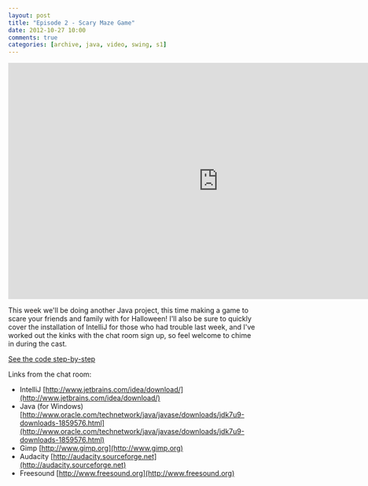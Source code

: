 ```yaml
---
layout: post
title: "Episode 2 - Scary Maze Game"
date: 2012-10-27 10:00
comments: true
categories: [archive, java, video, swing, s1]
---
```


<iframe width="853" height="480" src="http://www.youtube.com/embed/kCgnqCs1gMg?vq=hd720" frameborder="0" allowfullscreen></iframe>

This week we'll be doing another Java project, this time making a game to scare your friends and family with for Halloween! I'll also be sure to quickly cover the installation of IntelliJ for those who had trouble last week, and I've worked out the kinks with the chat room sign up, so feel welcome to chime in during the cast.

<a href="https://github.com/buildsomethingawesome/121027-scary-maze/commits/master">See the code step-by-step</a>

Links from the chat room:

* IntelliJ  [http://www.jetbrains.com/idea/download/](http://www.jetbrains.com/idea/download/)
* Java (for Windows)  [http://www.oracle.com/technetwork/java/javase/downloads/jdk7u9-downloads-1859576.html](http://www.oracle.com/technetwork/java/javase/downloads/jdk7u9-downloads-1859576.html)
* Gimp  [http://www.gimp.org](http://www.gimp.org)
* Audacity  [http://audacity.sourceforge.net](http://audacity.sourceforge.net)
* Freesound  [http://www.freesound.org](http://www.freesound.org)
